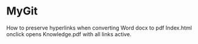 # MyGit
How to preserve hyperlinks when converting Word docx to pdf
Index.html onclick opens Knowledge.pdf with all links active.

